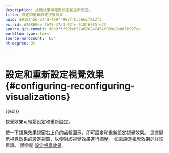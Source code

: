```yaml
---
description: 視覺效果可輕鬆設定和重新設定。
title: 設定和重新設定視覺效果
uuid: d918f45b-2e4d-499f-902f-bcc661fe12f3
exl-id: d70869ee-fb75-47a3-92fe-518f69f5fe73
source-git-commit: 90b9fff995cb37a62024f454f009e9e0d7b927cd
workflow-type: tm+mt
source-wordcount: '65'
ht-degree: 0%

---
```


# 設定和重新設定視覺效果{#configuring-reconfiguring-visualizations}

{{eol}}

視覺效果可輕鬆設定和重新設定。

按一下視覺效果視窗右上角的齒輪圖示，即可設定和重新設定視覺效果。 這會顯示視覺效果的設定視窗，以便對該視覺效果進行調整。 如需設定視覺效果的詳細資訊。 請參閱 [設定視覺效果](../../../../home/c-adobe-data-workbench-dashboard/c-visualizations/c-configuring-visualizations.md#concept-edc3c7270ffe429c9aab8ceca429b570).
